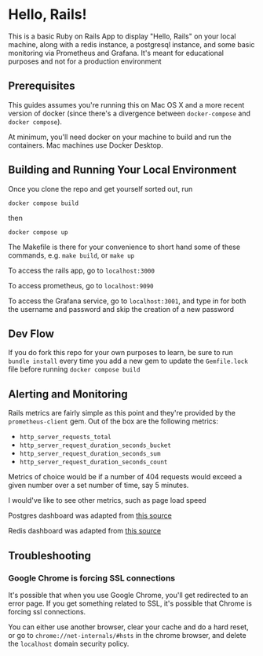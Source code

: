 # Hello, Rails!

This is a basic Ruby on Rails App to display "Hello, Rails" on your local machine, along with a redis instance, a postgresql instance, and some basic monitoring via Prometheus and Grafana. It's meant for educational purposes and not for a production environment

## Prerequisites

This guides assumes you're running this on Mac OS X and a more recent version of docker (since there's a divergence between `docker-compose` and `docker compose`).

At minimum, you'll need docker on your machine to build and run the containers. Mac machines use Docker Desktop. 

## Building and Running Your Local Environment

Once you clone the repo and get yourself sorted out, run

```
docker compose build
```
then
```
docker compose up
```

The Makefile is there for your convenience to short hand some of these commands, e.g. `make build`, or `make up`

To access the rails app, go to `localhost:3000`

To access prometheus, go to `localhost:9090`

To access the Grafana service, go to `localhost:3001`, and type in for both the username and password and skip the creation of a new password 

## Dev Flow

If you do fork this repo for your own purposes to learn, be sure to run `bundle install` every time you add a new gem to update the `Gemfile.lock` file before running `docker compose build`

## Alerting and Monitoring

Rails metrics are fairly simple as this point and they're provided by the `prometheus-client` gem. Out of the box are the following metrics:

- `http_server_requests_total`
- `http_server_request_duration_seconds_bucket`
- `http_server_request_duration_seconds_sum`
- `http_server_request_duration_seconds_count`

Metrics of choice would be if a number of 404 requests would exceed a given number over a set number of time, say 5 minutes. 

I would've like to see other metrics, such as page load speed 

Postgres dashboard was adapted from [this source](https://grafana.com/grafana/dashboards/9628-postgresql-database/)

Redis dashboard was adapted from [this source](https://grafana.com/grafana/dashboards/11692-redis-dashboard-for-prometheus-redis-exporter-1-x/)

## Troubleshooting

### Google Chrome is forcing SSL connections

It's possible that when you use Google Chrome, you'll get redirected to an error page. If you get something related to SSL, it's possible that Chrome is forcing ssl connections. 

You can either use another browser, clear your cache and do a hard reset, or go to `chrome://net-internals/#hsts` in the chrome browser, and delete the `localhost` domain security policy.  
